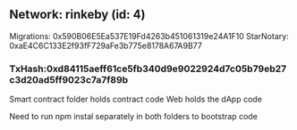 ## Network: rinkeby (id: 4)
  
  Migrations: 0x590B06E5Ea537E19Fd4263b451061319e24A1F10
  StarNotary: 0xaE4C6C133E2f93fF729aFe3b775e8178A67A9B77

### TxHash:0xd84115aeff61ce5fb340d9e9022924d7c05b79eb27c3d20ad5ff9023c7a7f89b

Smart contract folder holds contract code 
Web holds the dApp code

Need to run npm instal separately in both folders to bootstrap code
